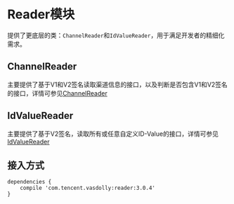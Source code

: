 # Reader模块
提供了更底层的类：`ChannelReader`和`IdValueReader`，用于满足开发者的精细化需求。

## ChannelReader
主要提供了基于V1和V2签名读取渠道信息的接口，以及判断是否包含V1和V2签名的接口，详情可参见[ChannelReader](https://github.com/Tencent/VasDolly/blob/master/reader/src/main/java/com/tencent/vasdolly/reader/ChannelReader.java)

## IdValueReader
主要提供了基于V2签名，读取所有或任意自定义ID-Value的接口，详情可参见[IdValueReader](https://github.com/Tencent/VasDolly/blob/master/reader/src/main/java/com/tencent/vasdolly/reader/IdValueReader.java)

## 接入方式
```
dependencies {
    compile 'com.tencent.vasdolly:reader:3.0.4'
}
```
